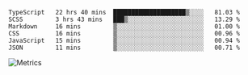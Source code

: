 <!--START_SECTION:waka-->

```text
TypeScript   22 hrs 40 mins  ████████████████████▒░░░░   81.03 %
SCSS         3 hrs 43 mins   ███▒░░░░░░░░░░░░░░░░░░░░░   13.29 %
Markdown     16 mins         ▒░░░░░░░░░░░░░░░░░░░░░░░░   01.00 %
CSS          16 mins         ▒░░░░░░░░░░░░░░░░░░░░░░░░   00.96 %
JavaScript   15 mins         ▒░░░░░░░░░░░░░░░░░░░░░░░░   00.94 %
JSON         11 mins         ▒░░░░░░░░░░░░░░░░░░░░░░░░   00.71 %
```

<!--END_SECTION:waka-->

![Metrics](https://metrics.lecoq.io/TachibanaKimika?template=classic&base.activity=0&base.community=0&base.repositories=0&languages=1&isocalendar=1&isocalendar.duration=half-year&languages.limit=8&languages.sections=most-used&languages.colors=github&languages.threshold=0%25&languages.indepth=false&languages.recent.load=300&languages.recent.days=14&config.timezone=Asia%2FShanghai)

